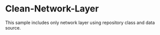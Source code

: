 # Clean-Network-Layer
This sample includes only network layer using repository class and data source.

